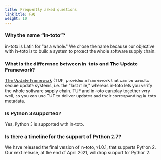 ```yaml
---
title: Frequently asked questions
linkTitle: FAQ
weight: 10
---
```


### Why the name “in-toto”?

in-toto is Latin for "as a whole." We chose the name because our objective with
in-toto is to build a system to protect the whole software supply chain.

### What is the difference between in-toto and The Update Framework?

[The Update Framework](https://theupdateframework.io) (TUF) provides a framework
that can be used to secure update systems, i.e. the "last mile," whereas in-toto
lets you verify the whole software supply chain. TUF and in-toto can play
together very well, as you can use TUF to deliver updates and their
corresponding in-toto metadata.

### Is Python 3 supported?

Yes, Python 3 is supported with in-toto.

### Is there a timeline for the support of Python 2.7?

We have released the final version of in-toto, v1.0.1, that supports Python 2.
Our next release, at the end of April 2021, will drop support for Python 2.
